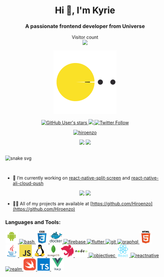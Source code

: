 <h1 align="center">Hi 👋, I'm Kyrie</h1>
<h3 align="center">A passionate frontend developer from Universe</h3>
<p align="center">
    Visitor count<br>
    <img src="https://profile-counter.glitch.me/Hiroenzo/count.svg" />
</p>
<div align="center">
	<img src="https://raw.githubusercontent.com/Hiroenzo/Hiroenzo/main/pacman.svg?sanitize=true" width="200" height="200">
</div>
<p align="center">
    <a title="Hits" target="_blank" href="https://github.com/Hiroenzo/Hiroenzo">
        <img alt="GitHub User's stars" src="https://img.shields.io/github/stars/Hiroenzo?color=green&logo=github&style=for-the-badge">
    </a>
    <a title="Hits" target="_blank" href="https://github.com/Hiroenzo/Hiroenzo">
        <img src="https://img.shields.io/github/followers/Hiroenzo?logo=github&style=for-the-badge" >
    </a>
    <a title="twitter" href="https://twitter.com/kyrie_chung" target="blank">
        <img alt="Twitter Follow" src="https://img.shields.io/twitter/follow/kyrie_chung?logo=twitter&style=for-the-badge">
    </a>
</p>
<p align="center">
    <a href="https://github.com/ryo-ma/github-profile-trophy">
        <img src="https://github-profile-trophy.vercel.app/?username=hiroenzo" alt="hiroenzo" />
    </a>
</p>
<div align="center">
    <img width="400px" src="https://github-readme-stats.vercel.app/api/?username=Hiroenzo&show_icons=true&title_color=fff&icon_color=79ff97&text_color=9f9f9f&bg_color=151515&count_private=true" />
    <img width="424px" src="https://github-readme-streak-stats.herokuapp.com/?user=Hiroenzo&theme=dark" />
</div>
<br>

![snake svg](https://github.com/Hiroenzo/Hiroenzo/blob/output/github-contribution-grid-snake.svg)

<br>

- 🔭 I’m currently working on [react-native-split-screen](https://github.com/Hiroenzo/react-native-split-screen) and [react-native-ali-cloud-push](https://github.com/Hiroenzo/react-native-ali-cloud-push)

<div align="center">
    <img width="400px" src="https://github-readme-stats.vercel.app/api/pin/?username=Hiroenzo&repo=react-native-split-screen&theme=dark" />
    <img width="400px" src="https://github-readme-stats.vercel.app/api/pin/?username=Hiroenzo&repo=react-native-ali-cloud-push&theme=dark" />
</div>

- 👨‍💻 All of my projects are available at [https://github.com/Hiroenzo](https://github.com/Hiroenzo)

<h3 align="left">Languages and Tools:</h3>
<p align="left">
    <a href="https://developer.android.com" target="_blank" rel="noreferrer">
        <img src="https://raw.githubusercontent.com/devicons/devicon/master/icons/android/android-original-wordmark.svg" alt="android" width="40" height="40"/>
    </a>
    <a href="https://www.gnu.org/software/bash/" target="_blank" rel="noreferrer">
        <img src="https://www.vectorlogo.zone/logos/gnu_bash/gnu_bash-icon.svg" alt="bash" width="40" height="40"/>
    </a>
    <a href="https://www.w3schools.com/css/" target="_blank" rel="noreferrer">
        <img src="https://raw.githubusercontent.com/devicons/devicon/master/icons/css3/css3-original-wordmark.svg" alt="css3" width="40" height="40"/>
    </a>
    <a href="https://www.docker.com/" target="_blank" rel="noreferrer">
        <img src="https://raw.githubusercontent.com/devicons/devicon/master/icons/docker/docker-original-wordmark.svg" alt="docker" width="40" height="40"/>
    </a>
    <a href="https://firebase.google.com/" target="_blank" rel="noreferrer">
        <img src="https://www.vectorlogo.zone/logos/firebase/firebase-icon.svg" alt="firebase" width="40" height="40"/>
    </a>
    <a href="https://flutter.dev" target="_blank" rel="noreferrer">
        <img src="https://www.vectorlogo.zone/logos/flutterio/flutterio-icon.svg" alt="flutter" width="40" height="40"/>
    </a>
    <a href="https://git-scm.com/" target="_blank" rel="noreferrer">
        <img src="https://www.vectorlogo.zone/logos/git-scm/git-scm-icon.svg" alt="git" width="40" height="40"/>
    </a>
    <a href="https://graphql.org" target="_blank" rel="noreferrer">
        <img src="https://www.vectorlogo.zone/logos/graphql/graphql-icon.svg" alt="graphql" width="40" height="40"/>
    </a>
    <a href="https://www.w3.org/html/" target="_blank" rel="noreferrer">
        <img src="https://raw.githubusercontent.com/devicons/devicon/master/icons/html5/html5-original-wordmark.svg" alt="html5" width="40" height="40"/> 
    </a>
    <a href="https://www.java.com" target="_blank" rel="noreferrer">
        <img src="https://raw.githubusercontent.com/devicons/devicon/master/icons/java/java-original.svg" alt="java" width="40" height="40"/>
    </a>
    <a href="https://developer.mozilla.org/en-US/docs/Web/JavaScript" target="_blank" rel="noreferrer">
        <img src="https://raw.githubusercontent.com/devicons/devicon/master/icons/javascript/javascript-original.svg" alt="javascript" width="40" height="40"/>
    </a>
    <a href="https://www.linux.org/" target="_blank" rel="noreferrer">
        <img src="https://raw.githubusercontent.com/devicons/devicon/master/icons/linux/linux-original.svg" alt="linux" width="40" height="40"/>
    </a>
    <a href="https://www.mongodb.com/" target="_blank" rel="noreferrer">
        <img src="https://raw.githubusercontent.com/devicons/devicon/master/icons/mongodb/mongodb-original-wordmark.svg" alt="mongodb" width="40" height="40"/>
    </a>
    <a href="https://nestjs.com/" target="_blank" rel="noreferrer">
        <img src="https://raw.githubusercontent.com/devicons/devicon/master/icons/nestjs/nestjs-plain.svg" alt="nestjs" width="40" height="40"/>
    </a>
    <a href="https://nodejs.org" target="_blank" rel="noreferrer">
        <img src="https://raw.githubusercontent.com/devicons/devicon/master/icons/nodejs/nodejs-original-wordmark.svg" alt="nodejs" width="40" height="40"/>
    </a>
    <a href="https://developer.apple.com/library/archive/documentation/Cocoa/Conceptual/ProgrammingWithObjectiveC/Introduction/Introduction.html" target="_blank" rel="noreferrer">
        <img src="https://www.vectorlogo.zone/logos/apple_objectivec/apple_objectivec-icon.svg" alt="objectivec" width="40" height="40"/>
    </a>
    <a href="https://reactjs.org/" target="_blank" rel="noreferrer">
        <img src="https://raw.githubusercontent.com/devicons/devicon/master/icons/react/react-original-wordmark.svg" alt="react" width="40" height="40"/> 
    </a>
    <a href="https://reactnative.dev/" target="_blank" rel="noreferrer">
        <img src="https://reactnative.dev/img/header_logo.svg" alt="reactnative" width="40" height="40"/>
    </a>
    <a href="https://realm.io/" target="_blank" rel="noreferrer">
        <img src="https://raw.githubusercontent.com/bestofjs/bestofjs-webui/8665e8c267a0215f3159df28b33c365198101df5/public/logos/realm.svg" alt="realm" width="40" height="40"/>
    </a>
    <a href="https://developer.apple.com/swift/" target="_blank" rel="noreferrer">
        <img src="https://raw.githubusercontent.com/devicons/devicon/master/icons/swift/swift-original.svg" alt="swift" width="40" height="40"/>
    </a>
    <a href="https://www.typescriptlang.org/" target="_blank" rel="noreferrer">
        <img src="https://raw.githubusercontent.com/devicons/devicon/master/icons/typescript/typescript-original.svg" alt="typescript" width="40" height="40"/>
    </a>
    <a href="https://vuejs.org/" target="_blank" rel="noreferrer">
        <img src="https://raw.githubusercontent.com/devicons/devicon/master/icons/vuejs/vuejs-original-wordmark.svg" alt="vuejs" width="40" height="40"/>
    </a>
</p>
